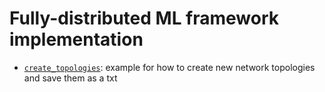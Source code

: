 # Fully-distributed ML framework implementation

- [`create_topologies`](https://github.com/msakarvadia/distributed_ml/blob/main/src/create_topologies.py): example for how to create new network topologies and save them as a txt
